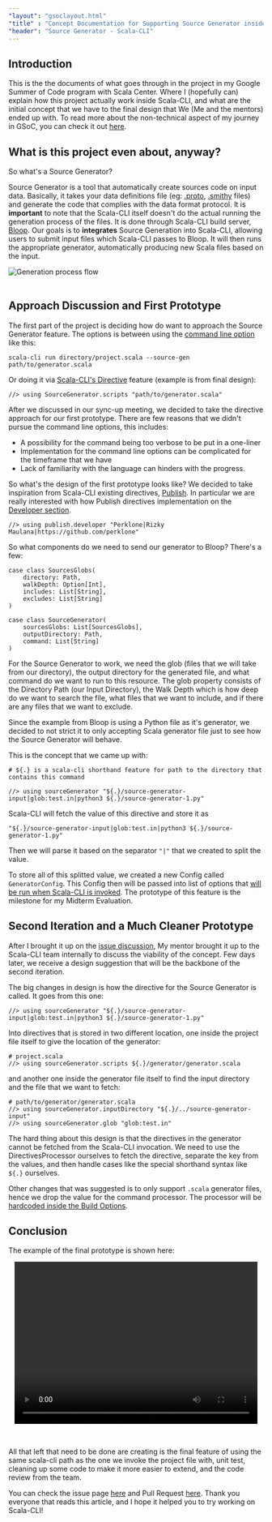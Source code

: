 ```yaml
---
"layout": "gsoclayout.html"
"title" : "Concept Documentation for Supporting Source Generator inside Scala-CLI"
"header": "Source Generator - Scala-CLI"
---
```


## Introduction

This is the the documents of what goes through in the project in my Google Summer of Code program with Scala Center. Where I (hopefully can) explain how this project actually work inside Scala-CLI, and what are the initial concept that we have to the final design that We (Me and the mentors) ended up with. To read more about the non-technical aspect of my journey in GSoC, you can check it out [here](https://miggy.moe/gsoc24/experience).

## What is this project even about, anyway?

So what's a Source Generator? 

Source Generator is a tool that automatically create sources code on input data. Basically, it takes your data definitions file (eg: [.proto](https://protobuf.dev/getting-started/gotutorial/), [.smithy](https://smithy.io/2.0/ts-ssdk/handlers.html) files) and generate the code that complies with the data format protocol. It is **important** to note that the Scala-CLI itself doesn't do the actual running the generation process of the files. It is done through Scala-CLI build server, [Bloop](https://scalacenter.github.io/bloop/). Our goals is to **integrates** Source Generation into Scala-CLI, allowing users to submit input files which Scala-CLI passes to Bloop. It will then runs the appropriate generator, automatically producing new Scala files based on the input.

![Generation process flow](../../img/gsoc24/technical-1.png)
<br></br>

## Approach Discussion and First Prototype

The first part of the project is deciding how do want to approach the Source Generator feature. The options is between using the [command line option](https://scala-cli.virtuslab.org/docs/reference/cli-options) like this:

```
scala-cli run directory/project.scala --source-gen path/to/generator.scala
```

Or doing it via [Scala-CLI's Directive](https://scala-cli.virtuslab.org/docs/reference/directives) feature (example is from final design):

```
//> using SourceGenerator.scripts "path/to/generator.scala"
```

After we discussed in our sync-up meeting, we decided to take the directive approach for our first prototype. There are few reasons that we didn't pursue the command line options, this includes:
- A possibility for the command being too verbose to be put in a one-liner
- Implementation for the command line options can be complicated for the timeframe that we have
- Lack of familiarity with the language can hinders with the progress.

So what's the design of the first prototype looks like? We decided to take inspiration from Scala-CLI existing directives, [Publish](https://scala-cli.virtuslab.org/docs/reference/directives#publish). In particular we are really interested with how Publish directives implementation on the [Developer section](https://scala-cli.virtuslab.org/docs/reference/directives#publish).
```
//> using publish.developer "Perklone|Rizky Maulana|https://github.com/perklone"
```

So what components do we need to send our generator to Bloop? There's a few:
```
case class SourcesGlobs(
    directory: Path,
    walkDepth: Option[Int],
    includes: List[String],
    excludes: List[String]
)

case class SourceGenerator(
    sourcesGlobs: List[SourcesGlobs],
    outputDirectory: Path,
    command: List[String]
)
```

For the Source Generator to work, we need the glob (files that we will take from our directory), the output directory for the generated file, and what command do we want to run to this resource. The glob property consists of the Directory Path (our Input Directory), the Walk Depth which is how deep do we want to search the file, what files that we want to include, and if there are any files that we want to exclude.

Since the example from Bloop is using a Python file as it's generator, we decided to not strict it to only accepting Scala generator file just to see how the Source Generator will behave.

This is the concept that we came up with:

```
# ${.} is a scala-cli shorthand feature for path to the directory that contains this command

//> using sourceGenerator "${.}/source-generator-input|glob:test.in|python3 ${.}/source-generator-1.py"
```

Scala-CLI will fetch the value of this directive and store it as 
```
"${.}/source-generator-input|glob:test.in|python3 ${.}/source-generator-1.py"
``` 
Then we will parse it based on the separator `"|"` that we created to split the value. 

To store all of this splitted value, we created a new Config called `GeneratorConfig`. This Config then will be passed into list of options that [will be run when Scala-CLI is invoked](https://github.com/Perklone/scala-cli/blob/e2c50093ca068858ebdc04c7f916750f6c288949/modules/build/src/main/scala/scala/build/Project.scala#L90). The prototype of this feature is the milestone for my Midterm Evaluation.

## Second Iteration and a Much Cleaner Prototype

After I brought it up on the [issue discussion](https://github.com/VirtusLab/scala-cli/issues/610#issuecomment-2233147577), My mentor brought it up to the Scala-CLI team internally to discuss the viability of the concept. Few days later, we receive a design suggestion that will be the backbone of the second iteration.

The big changes in design is how the directive for the Source Generator is called. It goes from this one:
```
//> using sourceGenerator "${.}/source-generator-input|glob:test.in|python3 ${.}/source-generator-1.py"
```

Into directives that is stored in two different location, one inside the project file itself to give the location of the generator:
```
# project.scala
//> using sourceGenerator.scripts ${.}/generator/generator.scala
```

and another one inside the generator file itself to find the input directory and the file that we want to fetch:
```
# path/to/generator/generator.scala
//> using sourceGenerator.inputDirectory "${.}/../source-generator-input"
//> using sourceGenerator.glob "glob:test.in"
```

The hard thing about this design is that the directives in the generator cannot be fetched from the Scala-CLI invocation. We need to use the DirectivesProcessor ourselves to fetch the directive, separate the key from the values, and then handle cases like the special shorthand syntax like `${.}` ourselves.

Other changes that was suggested is to only support `.scala` generator files, hence we drop the value for the command processor. The processor will be [hardcoded inside the Build Options](https://github.com/Perklone/scala-cli/blob/main/modules/build/src/main/scala/scala/build/Project.scala#L69). 

## Conclusion

The example of the final prototype is shown here:

<video style="display: block;margin: auto;padding-bottom: 2rem;" width="480" height="320" controls>
  <source src="../../img/gsoc24/scala-cli-demo.mp4" type="video/mp4">
</video>

All that left that need to be done are creating is the final feature of using the same scala-cli path as the one we invoke the project file with, unit test, cleaning up some code to make it more easier to extend, and the code review from the team.

You can check the issue page [here](https://github.com/VirtusLab/scala-cli/issues/610) and Pull Request [here](https://github.com/VirtusLab/scala-cli/pull/3033). Thank you everyone that reads this article, and I hope it helped you to try working on Scala-CLI!